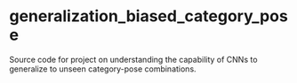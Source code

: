# generalization_biased_category_pose
Source code for project on understanding the capability of CNNs to generalize to unseen category-pose combinations.
